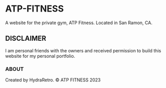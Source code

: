 # ATP-FITNESS

A website for the private gym, ATP Fitness. Located in San Ramon, CA.


## DISCLAIMER

I am personal friends with the owners and received permission to build this website for my personal portfolio.





### ABOUT
Created by HydraRetro. 	© ATP FITNESS 2023